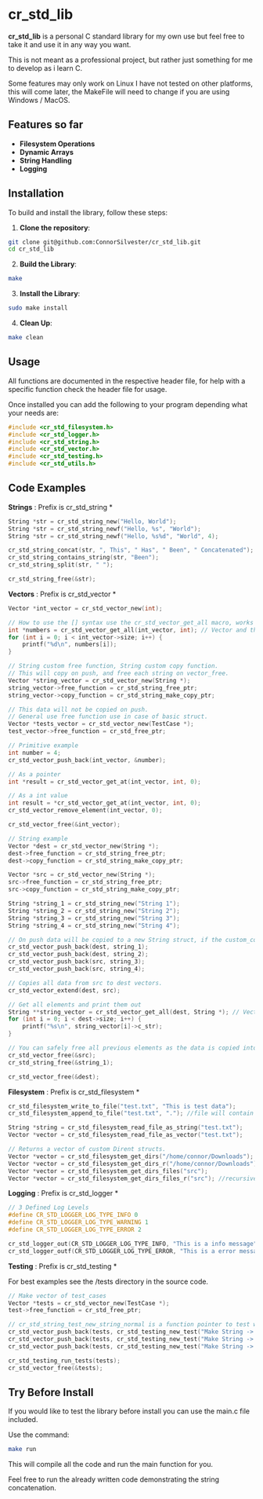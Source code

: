 # cr_std_lib

**cr_std_lib** is a personal C standard library for my own use but feel free to take it and use it in any way you want.

This is not meant as a professional project, but rather just something for me to develop as i learn C.

Some features may only work on Linux I have not tested on other platforms, this will come later, the MakeFile will need to change if you are using Windows / MacOS.

## Features so far
- **Filesystem Operations**
- **Dynamic Arrays**
- **String Handling**
- **Logging**

## Installation
To build and install the library, follow these steps:

1. **Clone the repository**:
```bash
git clone git@github.com:ConnorSilvester/cr_std_lib.git
cd cr_std_lib
```
2. **Build the Library**:
```bash 
make
```
3. **Install the Library**:
```bash 
sudo make install
```
4. **Clean Up**:
```bash 
make clean
```

## Usage
All functions are documented in the respective header file, for help with a specific function check the header file for usage.

Once installed you can add the following to your program depending what your needs are:

```c
#include <cr_std_filesystem.h>
#include <cr_std_logger.h>
#include <cr_std_string.h>
#include <cr_std_vector.h>
#include <cr_std_testing.h>
#include <cr_std_utils.h>
```

## Code Examples

**Strings** : Prefix is cr_std_string *
```c
String *str = cr_std_string_new("Hello, World");
String *str = cr_std_string_newf("Hello, %s", "World");
String *str = cr_std_string_newf("Hello, %s%d", "World", 4);
```
```c
cr_std_string_concat(str, ", This", " Has", " Been", " Concatenated");
cr_std_string_contains_string(str, "Been");
cr_std_string_split(str, " ");

cr_std_string_free(&str);
```

**Vectors** : Prefix is cr_std_vector *
```c
Vector *int_vector = cr_std_vector_new(int);

// How to use the [] syntax use the cr_std_vector_get_all macro, works with any type.
int *numbers = cr_std_vector_get_all(int_vector, int); // Vector and the type its storing
for (int i = 0; i < int_vector->size; i++) {
    printf("%d\n", numbers[i]);
}

// String custom free function, String custom copy function.
// This will copy on push, and free each string on vector_free.
Vector *string_vector = cr_std_vector_new(String *);
string_vector->free_function = cr_std_string_free_ptr;
string_vector->copy_function = cr_std_string_make_copy_ptr;

// This data will not be copied on push.
// General use free function use in case of basic struct.
Vector *tests_vector = cr_std_vector_new(TestCase *);
test_vector->free_function = cr_std_free_ptr;

```
```c
// Primitive example
int number = 4;
cr_std_vector_push_back(int_vector, &number);

// As a pointer
int *result = cr_std_vector_get_at(int_vector, int, 0);

// As a int value
int result = *cr_std_vector_get_at(int_vector, int, 0);
cr_std_vector_remove_element(int_vector, 0);

cr_std_vector_free(&int_vector);
```
```c
// String example
Vector *dest = cr_std_vector_new(String *);
dest->free_function = cr_std_string_free_ptr;
dest->copy_function = cr_std_string_make_copy_ptr;

Vector *src = cr_std_vector_new(String *);
src->free_function = cr_std_string_free_ptr;
src->copy_function = cr_std_string_make_copy_ptr;

String *string_1 = cr_std_string_new("String 1");
String *string_2 = cr_std_string_new("String 2");
String *string_3 = cr_std_string_new("String 3");
String *string_4 = cr_std_string_new("String 4");

// On push data will be copied to a new String struct, if the custom_copy function is provided.
cr_std_vector_push_back(dest, string_1);
cr_std_vector_push_back(dest, string_2);
cr_std_vector_push_back(src, string_3);
cr_std_vector_push_back(src, string_4);

// Copies all data from src to dest vectors.
cr_std_vector_extend(dest, src);

// Get all elements and print them out
String **string_vector = cr_std_vector_get_all(dest, String *); // Vector and the type its storing
for (int i = 0; i < dest->size; i++) {
    printf("%s\n", string_vector[i]->c_str);
}

// You can safely free all previous elements as the data is copied into the vector.
cr_std_vector_free(&src);
cr_std_string_free(&string_1);

cr_std_vector_free(&dest);
```

**Filesystem** : Prefix is cr_std_filesystem *
```c
cr_std_filesystem_write_to_file("test.txt", "This is test data");
cr_std_filesystem_append_to_file("test.txt", "."); //file will contain 'This is test data.'

String *string = cr_std_filesystem_read_file_as_string("test.txt");
Vector *vector = cr_std_filesystem_read_file_as_vector("test.txt");

// Returns a vector of custom Dirent structs.
Vector *vector = cr_std_filesystem_get_dirs("/home/connor/Downloads");
Vector *vector = cr_std_filesystem_get_dirs_r("/home/connor/Downloads"); //recursive search
Vector *vector = cr_std_filesystem_get_dirs_files("src");
Vector *vector = cr_std_filesystem_get_dirs_files_r("src"); //recursive search
```

**Logging** : Prefix is cr_std_logger *
```c
// 3 Defined Log Levels
#define CR_STD_LOGGER_LOG_TYPE_INFO 0
#define CR_STD_LOGGER_LOG_TYPE_WARNING 1
#define CR_STD_LOGGER_LOG_TYPE_ERROR 2
```

```c
cr_std_logger_out(CR_STD_LOGGER_LOG_TYPE_INFO, "This is a info message");
cr_std_logger_outf(CR_STD_LOGGER_LOG_TYPE_ERROR, "This is a error message with filename : %s", file_name); //Same formatting as printf
```


**Testing** : Prefix is cr_std_testing *

For best examples see the /tests directory in the source code.
```c
// Make vector of test_cases
Vector *tests = cr_std_vector_new(TestCase *);
test->free_function = cr_std_free_ptr;

// cr_std_string_test_new_string_normal is a function pointer to test with. (1 for pass 0 for fail)
cr_std_vector_push_back(tests, cr_std_testing_new_test("Make String -> Normal", cr_std_string_test_new_string_normal));
cr_std_vector_push_back(tests, cr_std_testing_new_test("Make String -> Empty", cr_std_string_test_new_string_empty));
cr_std_vector_push_back(tests, cr_std_testing_new_test("Make String -> Formatted", cr_std_string_test_new_string_formatted));

cr_std_testing_run_tests(tests);
cr_std_vector_free(&tests);

```
## Try Before Install
If you would like to test the library before install you can use the main.c file included.

Use the command:
```bash 
make run
```

This will compile all the code and run the main function for you. 

Feel free to run the already written code demonstrating the string concatenation.
